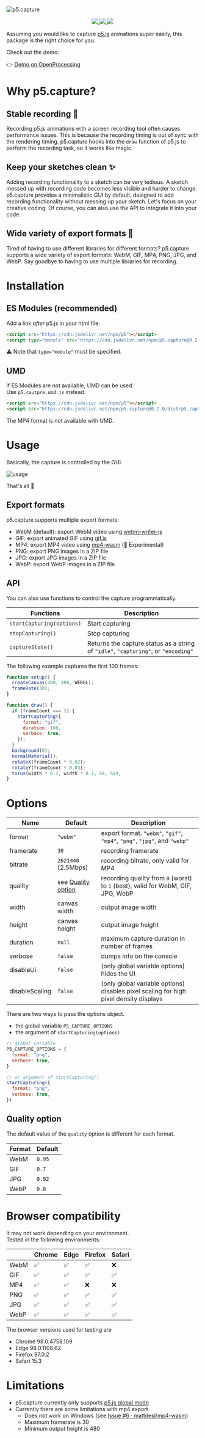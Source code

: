 ![p5.capture](https://user-images.githubusercontent.com/67893738/155303598-97d0c558-27bb-4e28-8e0a-5ae810573696.gif)

<p align="center">
  <a aria-label="npm" href="https://badge.fury.io/js/p5.capture">
    <img src="https://img.shields.io/npm/v/p5.capture?style=for-the-badge&labelColor=223843">
  </a>
  <a aria-label="jsDelivr hits (npm)" href="https://www.jsdelivr.com/package/npm/p5.capture">
    <img src="https://img.shields.io/jsdelivr/npm/hm/p5.capture?style=for-the-badge&labelColor=223843">
  </a>
  <a aria-label="license" href="https://github.com/tapioca24/p5.capture/blob/main/LICENSE">
    <img src="https://img.shields.io/npm/l/p5.capture?style=for-the-badge&labelColor=223843">
  </a>
</p>

Assuming you would like to capture [p5.js](https://p5js.org/) animations super easily, this package is the right choice for you.

Check out the demo:

👉 [Demo on OpenProcessing](https://openprocessing.org/sketch/1494568)

# Why p5.capture?

## Stable recording 🎩

Recording p5.js animations with a screen recording tool often causes performance issues.
This is because the recording timing is out of sync with the rendering timing.
p5.capture hooks into the `draw` function of p5.js to perform the recording task, so it works like magic.

## Keep your sketches clean ✨

Adding recording functionality to a sketch can be very tedious.
A sketch messed up with recording code becomes less visible and harder to change.
p5.capture provides a minimalistic GUI by default, designed to add recording functionality without messing up your sketch.
Let's focus on your creative coding.
Of course, you can also use the API to integrate it into your code.

## Wide variety of export formats 🤹

Tired of having to use different libraries for different formats?
p5.capture supports a wide variety of export formats: WebM, GIF, MP4, PNG, JPG, and WebP.
Say goodbye to having to use multiple libraries for recording.

# Installation

## ES Modules (recommended)

Add a link *after* p5.js in your html file:

```html
<script src="https://cdn.jsdelivr.net/npm/p5"></script>
<script type="module" src="https://cdn.jsdelivr.net/npm/p5.capture@0.2.0"></script>
```

⚠️ Note that `type="module"` must be specified.

## UMD

If ES Modules are not available, UMD can be used.  
Use `p5.cautpre.umd.js` instead.

```html
<script src="https://cdn.jsdelivr.net/npm/p5"></script>
<script src="https://cdn.jsdelivr.net/npm/p5.capture@0.2.0/dist/p5.capture.umd.js"></script>
```

The MP4 format is not available with UMD.


# Usage

Basically, the capture is controlled by the GUI.

![usage](https://user-images.githubusercontent.com/12683107/157240990-c032d63b-66fc-4874-8159-b7211ad202ae.gif)

That's all 🎉

## Export formats

p5.capture supports multiple export formats:

- WebM (default): export WebM video using [webm-writer-js](https://github.com/thenickdude/webm-writer-js)
- GIF: export animated GIF using [gif.js](https://github.com/jnordberg/gif.js)
- MP4: export MP4 video using [mp4-wasm](https://github.com/mattdesl/mp4-wasm) (🧪 Experimental)
- PNG: export PNG images in a ZIP file
- JPG: export JPG images in a ZIP file
- WebP: export WebP images in a ZIP file

## API

You can also use functions to control the capture programmatically.

| Functions                 | Description                                                                        |
| ------------------------- | ---------------------------------------------------------------------------------- |
| `startCapturing(options)` | Start capturing                                                                    |
| `stopCapturing()`         | Stop capturing                                                                     |
| `captureState()`          | Returns the capture status as a string of `"idle"`, `"capturing"`, or `"encoding"` |

The following example captures the first 100 frames:

```js
function setup() {
  createCanvas(480, 480, WEBGL);
  frameRate(30);
}

function draw() {
  if (frameCount === 1) {
    startCapturing({
      format: "gif",
      duration: 100,
      verbose: true,
    });
  }
  background(0);
  normalMaterial();
  rotateX(frameCount * 0.02);
  rotateY(frameCount * 0.03);
  torus(width * 0.2, width * 0.1, 64, 64);
}
```

# Options

| Name           | Default                               | Description                                                                           |
| -------------- | ------------------------------------- | ------------------------------------------------------------------------------------- |
| format         | `"webm"`                              | export format. `"webm"`, `"gif"`, `"mp4"`, `"png"`, `"jpg"`, and `"webp"`             |
| framerate      | `30`                                  | recording framerate                                                                   |
| bitrate        | `2621440` (2.5Mbps)                   | recording bitrate, only valid for MP4                                                 |
| quality        | see [Quality option](#quality-option) | recording quality from `0` (worst) to `1` (best), valid for WebM, GIF, JPG, WebP      |
| width          | canvas width                          | output image width                                                                    |
| height         | canvas height                         | output image height                                                                   |
| duration       | `null`                                | maximum capture duration in number of frames                                          |
| verbose        | `false`                               | dumps info on the console                                                             |
| disableUi      | `false`                               | (only global variable options) hides the UI                                           |
| disableScaling | `false`                               | (only global variable options) disables pixel scaling for high pixel density displays |

There are two ways to pass the options object.

- the global variable `P5_CAPTURE_OPTIONS`
- the argument of `startCapturing(options)`

```js
// global variable
P5_CAPTURE_OPTIONS = {
  format: "png",
  verbose: true,
}

// or argument of startCapturing()
startCapturing({
  format: "png",
  verbose: true,
})
```

## Quality option

The default value of the `quality` option is different for each format.

| Format | Default |
| ------ | ------- |
| WebM   | `0.95`  |
| GIF    | `0.7`   |
| JPG    | `0.92`  |
| WebP   | `0.8`   |

# Browser compatibility

It may not work depending on your environment.  
Tested in the following environments:

|      | Chrome | Edge | Firefox | Safari |
| ---- | ------ | ---- | ------- | ------ |
| WebM | ✅     | ✅   | ✅      | ❌     |
| GIF  | ✅     | ✅   | ✅      | ✅     |
| MP4  | ✅     | ✅   | ❌      | ❌     |
| PNG  | ✅     | ✅   | ✅      | ✅     |
| JPG  | ✅     | ✅   | ✅      | ✅     |
| WebP | ✅     | ✅   | ✅      | ✅     |

The browser versions used for testing are

- Chrome 98.0.4758.109
- Edge 98.0.1108.62
- Firefox 97.0.2
- Safari 15.3

# Limitations

- p5.capture currently only supports [p5.js global mode](https://github.com/processing/p5.js/wiki/Global-and-instance-mode)
- Currently there are some limitations with mp4 export
  - Does not work on Windows (see [Issue #6 · mattdesl/mp4-wasm](https://github.com/mattdesl/mp4-wasm/issues/6))
  - Maximum framerate is 30
  - Minimum output height is 480
